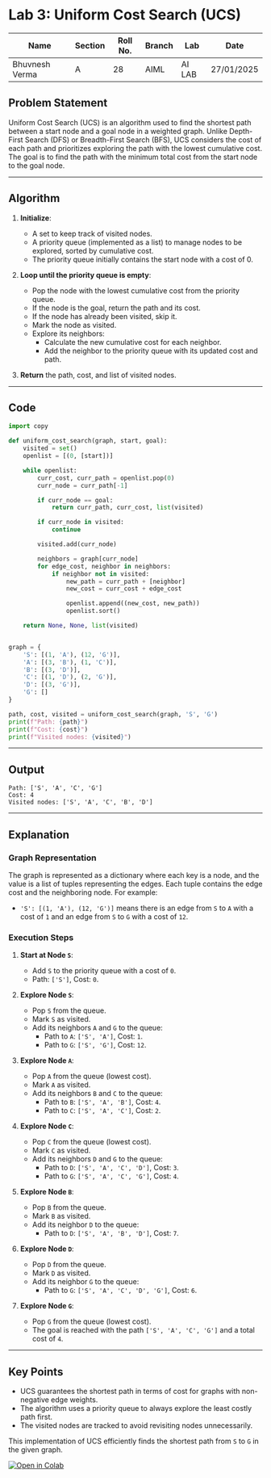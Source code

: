 # Lab 3: Uniform Cost Search (UCS)

| **Name**       | **Section** | **Roll No.** | **Branch** | **Lab** | **Date**   |
| -------------- | ----------- | ------------ | ---------- | ------- | ---------- |
| Bhuvnesh Verma | A           | 28           | AIML       | AI LAB  | 27/01/2025 |

## Problem Statement

Uniform Cost Search (UCS) is an algorithm used to find the shortest path between a start node and a goal node in a weighted graph. Unlike Depth-First Search (DFS) or Breadth-First Search (BFS), UCS considers the cost of each path and prioritizes exploring the path with the lowest cumulative cost. The goal is to find the path with the minimum total cost from the start node to the goal node.

---

## Algorithm

1. **Initialize**:

   - A set to keep track of visited nodes.
   - A priority queue (implemented as a list) to manage nodes to be explored, sorted by cumulative cost.
   - The priority queue initially contains the start node with a cost of 0.

2. **Loop until the priority queue is empty**:

   - Pop the node with the lowest cumulative cost from the priority queue.
   - If the node is the goal, return the path and its cost.
   - If the node has already been visited, skip it.
   - Mark the node as visited.
   - Explore its neighbors:
     - Calculate the new cumulative cost for each neighbor.
     - Add the neighbor to the priority queue with its updated cost and path.

3. **Return** the path, cost, and list of visited nodes.

---

## Code

```python
import copy

def uniform_cost_search(graph, start, goal):
    visited = set()
    openlist = [(0, [start])]

    while openlist:
        curr_cost, curr_path = openlist.pop(0)
        curr_node = curr_path[-1]

        if curr_node == goal:
            return curr_path, curr_cost, list(visited)

        if curr_node in visited:
            continue

        visited.add(curr_node)

        neighbors = graph[curr_node]
        for edge_cost, neighbor in neighbors:
            if neighbor not in visited:
                new_path = curr_path + [neighbor]
                new_cost = curr_cost + edge_cost

                openlist.append((new_cost, new_path))
                openlist.sort()

    return None, None, list(visited)


graph = {
    'S': [(1, 'A'), (12, 'G')],
    'A': [(3, 'B'), (1, 'C')],
    'B': [(3, 'D')],
    'C': [(1, 'D'), (2, 'G')],
    'D': [(3, 'G')],
    'G': []
}

path, cost, visited = uniform_cost_search(graph, 'S', 'G')
print(f"Path: {path}")
print(f"Cost: {cost}")
print(f"Visited nodes: {visited}")
```

---

## Output

```
Path: ['S', 'A', 'C', 'G']
Cost: 4
Visited nodes: ['S', 'A', 'C', 'B', 'D']
```

---

## Explanation

### Graph Representation

The graph is represented as a dictionary where each key is a node, and the value is a list of tuples representing the edges. Each tuple contains the edge cost and the neighboring node. For example:

- `'S': [(1, 'A'), (12, 'G')]` means there is an edge from `S` to `A` with a cost of `1` and an edge from `S` to `G` with a cost of `12`.

### Execution Steps

1. **Start at Node `S`**:

   - Add `S` to the priority queue with a cost of `0`.
   - Path: `['S']`, Cost: `0`.

2. **Explore Node `S`**:

   - Pop `S` from the queue.
   - Mark `S` as visited.
   - Add its neighbors `A` and `G` to the queue:
     - Path to `A`: `['S', 'A']`, Cost: `1`.
     - Path to `G`: `['S', 'G']`, Cost: `12`.

3. **Explore Node `A`**:

   - Pop `A` from the queue (lowest cost).
   - Mark `A` as visited.
   - Add its neighbors `B` and `C` to the queue:
     - Path to `B`: `['S', 'A', 'B']`, Cost: `4`.
     - Path to `C`: `['S', 'A', 'C']`, Cost: `2`.

4. **Explore Node `C`**:

   - Pop `C` from the queue (lowest cost).
   - Mark `C` as visited.
   - Add its neighbors `D` and `G` to the queue:
     - Path to `D`: `['S', 'A', 'C', 'D']`, Cost: `3`.
     - Path to `G`: `['S', 'A', 'C', 'G']`, Cost: `4`.

5. **Explore Node `B`**:

   - Pop `B` from the queue.
   - Mark `B` as visited.
   - Add its neighbor `D` to the queue:
     - Path to `D`: `['S', 'A', 'B', 'D']`, Cost: `7`.

6. **Explore Node `D`**:

   - Pop `D` from the queue.
   - Mark `D` as visited.
   - Add its neighbor `G` to the queue:
     - Path to `G`: `['S', 'A', 'C', 'D', 'G']`, Cost: `6`.

7. **Explore Node `G`**:
   - Pop `G` from the queue (lowest cost).
   - The goal is reached with the path `['S', 'A', 'C', 'G']` and a total cost of `4`.

---

## Key Points

- UCS guarantees the shortest path in terms of cost for graphs with non-negative edge weights.
- The algorithm uses a priority queue to always explore the least costly path first.
- The visited nodes are tracked to avoid revisiting nodes unnecessarily.

This implementation of UCS efficiently finds the shortest path from `S` to `G` in the given graph.

[![Open in Colab](https://img.shields.io/badge/Open%20in%20Colab-%23000000?style=for-the-badge&logo=googlecolab)](https://colab.research.google.com/github/MasterBhuvnesh/AI-Lab/blob/main/labs/LAB_3.ipynb)
